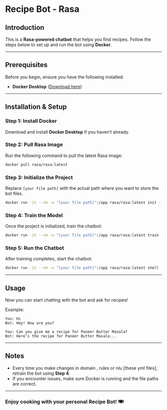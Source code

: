 # Recipe Bot - Rasa

## Introduction
This is a **Rasa-powered chatbot** that helps you find recipes. Follow the steps below to set up and run the bot using **Docker**.

---

## Prerequisites
Before you begin, ensure you have the following installed:
- **Docker Desktop** ([Download here](https://www.docker.com/get-started))

---

## Installation & Setup
### **Step 1: Install Docker**
Download and install **Docker Desktop** if you haven’t already.

### **Step 2: Pull Rasa Image**
Run the following command to pull the latest Rasa image:
```sh
docker pull rasa/rasa:latest
```

### **Step 3: Initialize the Project**
Replace `[your file path]` with the actual path where you want to store the bot files.
```sh
docker run -it --rm -v "[your file path]":/app rasa/rasa:latest init --no-prompt
```

### **Step 4: Train the Model**
Once the project is initialized, train the chatbot:
```sh
docker run -it --rm -v "[your file path]":/app rasa/rasa:latest train
```

### **Step 5: Run the Chatbot**
After training completes, start the chatbot:
```sh
docker run -it --rm -v "[your file path]":/app rasa/rasa:latest shell
```

---

## Usage
Now you can start chatting with the bot and ask for recipes!

Example:
```
You: Hi
Bot: Hey! How are you?

You: Can you give me a recipe for Paneer Butter Masala?
Bot: Here’s the recipe for Paneer Butter Masala...
```

---

## Notes
- Every time you make changes in domain , rules or nlu [these yml files], retrain the bot using **Step 4**.
- If you encounter issues, make sure Docker is running and the file paths are correct.

---

### Enjoy cooking with your personal **Recipe Bot**! 🍽️

